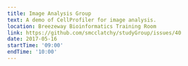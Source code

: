 ```yaml
---
title: Image Analysis Group
text: A demo of CellProfiler for image analysis.
location: Breezeway Bioinformatics Training Room
link: https://github.com/smcclatchy/studyGroup/issues/40
date: 2017-05-16
startTime: '09:00'
endTime: '10:00'
---
```

